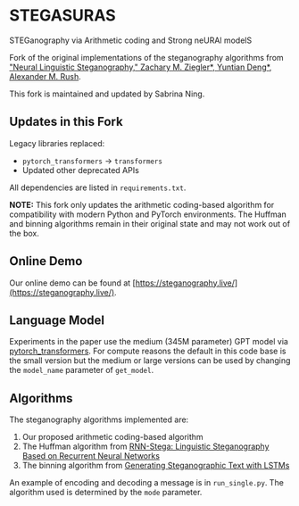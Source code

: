 # STEGASURAS
STEGanography via Arithmetic coding and Strong neURAl modelS

Fork of the original implementations of the steganography algorithms from ["Neural Linguistic Steganography," Zachary M. Ziegler*, Yuntian Deng*, Alexander M. Rush](https://arxiv.org/abs/1909.01496).

This fork is maintained and updated by Sabrina Ning.

## Updates in this Fork

Legacy libraries replaced:
- `pytorch_transformers` &rarr; `transformers`
- Updated other deprecated APIs

All dependencies are listed in `requirements.txt`.

**NOTE:** This fork only updates the arithmetic coding-based algorithm for compatibility with modern Python and PyTorch environments. The Huffman and binning algorithms remain in their original state and may not work out of the box.

## Online Demo

Our online demo can be found at [https://steganography.live/](https://steganography.live/).

## Language Model

Experiments in the paper use the medium (345M parameter) GPT model via [pytorch_transformers](https://github.com/huggingface/pytorch-transformers). For compute reasons the default in this code base is the small version but the medium or large versions can be used by changing the `model_name` parameter of `get_model`.

## Algorithms

The steganography algorithms implemented are:
1. Our proposed arithmetic coding-based algorithm
2. The Huffman algorithm from [RNN-Stega: Linguistic Steganography Based on Recurrent Neural Networks](https://ieeexplore.ieee.org/document/8470163)
3. The binning algorithm from [Generating Steganographic Text with LSTMs](https://arxiv.org/abs/1705.10742)

An example of encoding and decoding a message is in `run_single.py`. The algorithm used is determined by the `mode` parameter.
